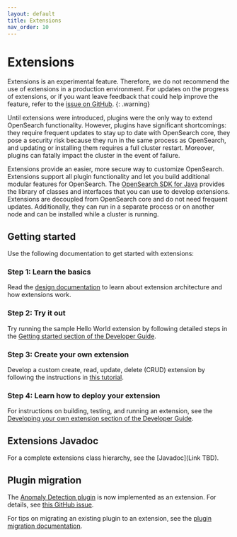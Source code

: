 ```yaml
---
layout: default
title: Extensions
nav_order: 10
---
```


# Extensions

Extensions is an experimental feature. Therefore, we do not recommend the use of extensions in a production environment. For updates on the progress of extensions, or if you want leave feedback that could help improve the feature, refer to the [issue on GitHub](https://github.com/opensearch-project/OpenSearch/issues/2447).
{: .warning}

Until extensions were introduced, plugins were the only way to extend OpenSearch functionality. However, plugins have significant shortcomings: they require frequent updates to stay up to date with OpenSearch core, they pose a security risk because they run in the same process as OpenSearch, and updating or installing them requires a full cluster restart. Moreover, plugins can fatally impact the cluster in the event of failure.

Extensions provide an easier, more secure way to customize OpenSearch. Extensions support all plugin functionality and let you build additional modular features for OpenSearch. The [OpenSearch SDK for Java](https://github.com/opensearch-project/opensearch-sdk-java/) provides the library of classes and interfaces that you can use to develop extensions. Extensions are decoupled from OpenSearch core and do not need frequent updates. Additionally, they can run in a separate process or on another node and can be installed while a cluster is running.

## Getting started

Use the following documentation to get started with extensions:

### Step 1: Learn the basics

Read the [design documentation](https://github.com/opensearch-project/opensearch-sdk-java/blob/main/DESIGN.md) to learn about extension architecture and how extensions work.

### Step 2: Try it out

Try running the sample Hello World extension by following detailed steps in the [Getting started section of the Developer Guide](https://github.com/opensearch-project/opensearch-sdk-java/blob/main/DEVELOPER_GUIDE.md#getting-started).

### Step 3: Create your own extension

Develop a custom create, read, update, delete (CRUD) extension by following the instructions in [this tutorial](https://github.com/opensearch-project/opensearch-sdk-java/blob/main/CREATE_YOUR_FIRST_EXTENSION.md).

### Step 4: Learn how to deploy your extension

For instructions on building, testing, and running an extension, see the [Developing your own extension section of the Developer Guide](https://github.com/opensearch-project/opensearch-sdk-java/blob/main/DEVELOPER_GUIDE.md#developing-your-own-extension).

## Extensions Javadoc

For a complete extensions class hierarchy, see the [Javadoc](Link TBD).

## Plugin migration

The [Anomaly Detection plugin](https://github.com/opensearch-project/anomaly-detection) is now implemented as an extension. For details, see [this GitHub issue](https://github.com/opensearch-project/OpenSearch/issues/3635). 

For tips on migrating an existing plugin to an extension, see the [plugin migration documentation](PLUGIN_MIGRATION.md).